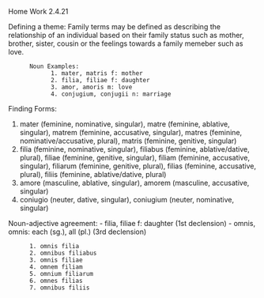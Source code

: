 Home Work 2.4.21

Defining a theme: Family terms may be defined as describing the relationship of an individual based on their family status such as mother, brother, sister, cousin or the feelings towards a family memeber such as love.

          Noun Examples: 
                1. mater, matris f: mother
                2. filia, filiae f: daughter
                3. amor, amoris m: love
                4. conjugium, conjugii n: marriage
                
Finding Forms: 
  1. mater (feminine, nominative, singular), matre (feminine, ablative, singular), matrem (feminine, accusative, singular), matres (feminine, nominative/accusative, plural), matris (feminine, genitive, singular)
  2. filia (feminine, nominative, singular), filiabus (feminine, ablative/dative, plural), filiae (feminine, genitive, singular), filiam (feminine, accusative, singular), filiarum (feminine, genitive, plural), filias (feminine, accusative, plural), filiis (feminine, ablative/dative, plural)
  3. amore (masculine, ablative, singular), amorem (masculine, accusative, singular)
  4. coniugio (neuter, dative, singular), coniugium (neuter, nominative, singular)
  
Noun-adjective agreement:
    - filia, filiae f: daughter (1st declension)
    - omnis, omnis: each (sg.), all (pl.) (3rd declension)
    
          1. omnis filia 
          2. omnibus filiabus 
          3. omnis filiae
          4. omnem filiam 
          5. omnium filiarum 
          6. omnes filias
          7. omnibus filiis
